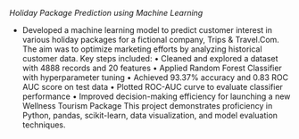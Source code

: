 *Holiday Package Prediction using Machine Learning* 

- Developed a machine learning model to predict customer interest in various holiday packages for a fictional company, Trips & Travel.Com. The aim was to optimize marketing efforts by analyzing historical customer data.
Key steps included:
 • Cleaned and explored a dataset with 4888 records and 20 features
 • Applied Random Forest Classifier with hyperparameter tuning
 • Achieved 93.37% accuracy and 0.83 ROC AUC score on test data
 • Plotted ROC-AUC curve to evaluate classifier performance
 • Improved decision-making efficiency for launching a new Wellness Tourism Package
This project demonstrates proficiency in Python, pandas, scikit-learn, data visualization, and model evaluation techniques.

